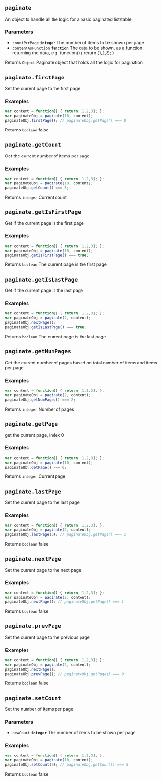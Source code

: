 ## `paginate`

An object to handle all the logic for a basic paginated list/table

### Parameters

* `countPerPage` **`integer`** The number of items to be shown per page
* `contentAsFunction` **`function`** The data to be shown, as a function returning the data, e.g. function() { return [1,2,3]; }



Returns `Object` Paginate object that holds all the logic for pagination


## `paginate.firstPage`

Set the current page to the first page



### Examples

```js
var content = function() { return [1,2,3]; };
var paginateObj = paginate(10, content);
paginateObj.firstPage(); // paginateObj.getPage() === 0
```

Returns `boolean` false


## `paginate.getCount`

Get the current number of items per page



### Examples

```js
var content = function() { return [1,2,3]; };
var paginateObj = paginate(10, content);
paginateObj.getCount() === 5;
```

Returns `integer` Current count


## `paginate.getIsFirstPage`

Get if the current page is the first page



### Examples

```js
var content = function() { return [1,2,3]; };
var paginateObj = paginate(10, content);
paginateObj.getIsFirstPage() === true;
```

Returns `boolean` The current page is the first page


## `paginate.getIsLastPage`

Get if the current page is the last page



### Examples

```js
var content = function() { return [1,2,3]; };
var paginateObj = paginate(2, content);
paginateObj.nextPage();
paginateObj.getIsLastPage() === true;
```

Returns `boolean` The current page is the last page


## `paginate.getNumPages`

Get the current number of pages based on total number of items and items per page



### Examples

```js
var content = function() { return [1,2,3]; };
var paginateObj = paginate(2, content);
paginateObj.getNumPages() === 2;
```

Returns `integer` Number of pages


## `paginate.getPage`

get the current page, index 0



### Examples

```js
var content = function() { return [1,2,3]; };
var paginateObj = paginate(10, content);
paginateObj.getPage() === 0;
```

Returns `integer` Current page


## `paginate.lastPage`

Set the current page to the last page



### Examples

```js
var content = function() { return [1,2,3]; };
var paginateObj = paginate(2, content);
paginateObj.lastPage(5); // paginateObj.getPage() === 1
```

Returns `boolean` false


## `paginate.nextPage`

Set the current page to the next page



### Examples

```js
var content = function() { return [1,2,3]; };
var paginateObj = paginate(2, content);
paginateObj.nextPage(); // paginateObj.getPage() === 1
```

Returns `boolean` false


## `paginate.prevPage`

Set the current page to the previous page



### Examples

```js
var content = function() { return [1,2,3]; };
var paginateObj = paginate(2, content);
paginateObj.nextPage();
paginateObj.prevPage(); // paginateObj.getPage() === 0
```

Returns `boolean` false


## `paginate.setCount`

Set the number of items per page

### Parameters

* `newCount` **`integer`** The number of items to be shown per page


### Examples

```js
var content = function() { return [1,2,3]; };
var paginateObj = paginate(10, content);
paginateObj.setCount(5); // paginateObj.getCount() === 5
```

Returns `boolean` false


